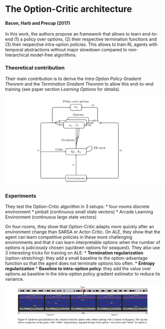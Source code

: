 # The Option-Critic architecture
#### Bacon, Harb and Precup (2017)

In this work, the authors propose an framework that allows to learn end-to-end (1) a policy over options, (2) their respective termination functions and (3) their respective intra-option policies. This allows to train RL agents with temporal abstractions without major slowdown compared to non-hierarchical model-free algorithms.

### Theoretical contribution

Their main contribution is to derive the *Intra Option Policy Gradient Theorem* and the *Termination Gradient Theorem* to allow this end-to-end training (see paper section *Learning Options* for details).

![Diagram](Option_critic.png)

### Experiments

They test the Option-Critic algorithm in 3 setups:
    *  four-rooms discrete environment
    *  pinball (continuous small state vectors)
    *  Arcade Learning Environment (continuous large state vectors)

On four-rooms, they show that Option-Critic adapts more quickly after an environment change than SARSA or Actor-Critic. On ALE, they show that the agent can learn competitive policies in these more challenging environments and that it can learn interpretable options when the number of options is judiciously chosen (up/down options for seaquest). They also use 3 interesting tricks for training on ALE:
    * **Termination regularization** (option-stretching): they add a small baseline to the option-advantage function so that the agent does not terminate options too often.
    * **Entropy regularization**
    * **Baseline to intra-option polcy**: they add the value over options as baseline in the intra-option policy gradient estimator to reduce its variance.

![Interpretable Options](seaquest.png)
